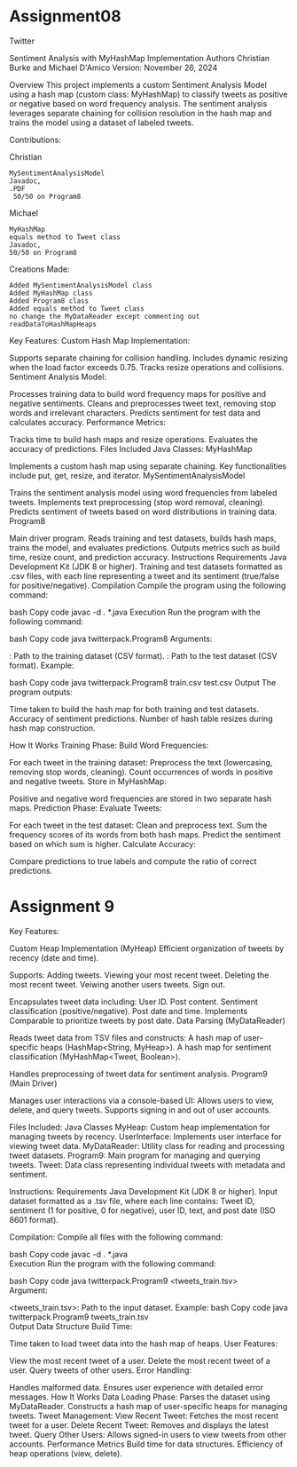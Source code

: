# Assignment08
Twitter

Sentiment Analysis with MyHashMap Implementation
Authors
Christian Burke and Michael D'Amico
Version: November 26, 2024

Overview
This project implements a custom Sentiment Analysis Model using a hash map (custom class: MyHashMap) to classify tweets as positive or negative based on word frequency analysis. The sentiment analysis leverages separate chaining for collision resolution in the hash map and trains the model using a dataset of labeled tweets.

Contributions:

Christian

  	MySentimentAnalysisModel
  	Javadoc,
	.PDF
     50/50 on Program8

  
Michael
	
 	MyHashMap
    equals method to Tweet class
 	Javadoc,
    50/50 on Program8
	


  
  Creations Made:
  
 	Added MySentimentAnalysisModel class
 	Added MyHashMap class
 	Added Program8 class
	Added equals method to Tweet class
    no change the MyDataReader except commenting out readDataToHashMapHeaps



Key Features:
Custom Hash Map Implementation:

Supports separate chaining for collision handling.
Includes dynamic resizing when the load factor exceeds 0.75.
Tracks resize operations and collisions.
Sentiment Analysis Model:

Processes training data to build word frequency maps for positive and negative sentiments.
Cleans and preprocesses tweet text, removing stop words and irrelevant characters.
Predicts sentiment for test data and calculates accuracy.
Performance Metrics:

Tracks time to build hash maps and resize operations.
Evaluates the accuracy of predictions.
Files Included
Java Classes:
MyHashMap

Implements a custom hash map using separate chaining.
Key functionalities include put, get, resize, and iterator.
MySentimentAnalysisModel

Trains the sentiment analysis model using word frequencies from labeled tweets.
Implements text preprocessing (stop word removal, cleaning).
Predicts sentiment of tweets based on word distributions in training data.
Program8

Main driver program.
Reads training and test datasets, builds hash maps, trains the model, and evaluates predictions.
Outputs metrics such as build time, resize count, and prediction accuracy.
Instructions
Requirements
Java Development Kit (JDK 8 or higher).
Training and test datasets formatted as .csv files, with each line representing a tweet and its sentiment (true/false for positive/negative).
Compilation
Compile the program using the following command:

bash
Copy code
javac -d . *.java
Execution
Run the program with the following command:

bash
Copy code
java twitterpack.Program8 <trainFile> <testFile>
Arguments:

<trainFile>: Path to the training dataset (CSV format).
<testFile>: Path to the test dataset (CSV format).
Example:

bash
Copy code
java twitterpack.Program8 train.csv test.csv
Output
The program outputs:

Time taken to build the hash map for both training and test datasets.
Accuracy of sentiment predictions.
Number of hash table resizes during hash map construction.

How It Works
Training Phase:
Build Word Frequencies:

For each tweet in the training dataset:
Preprocess the text (lowercasing, removing stop words, cleaning).
Count occurrences of words in positive and negative tweets.
Store in MyHashMap:

Positive and negative word frequencies are stored in two separate hash maps.
Prediction Phase:
Evaluate Tweets:

For each tweet in the test dataset:
Clean and preprocess text.
Sum the frequency scores of its words from both hash maps.
Predict the sentiment based on which sum is higher.
Calculate Accuracy:

Compare predictions to true labels and compute the ratio of correct predictions.















# Assignment 9

Key Features:

Custom Heap Implementation (MyHeap)
Efficient organization of tweets by recency (date and time).

Supports:
Adding tweets.
Viewing your most recent tweet.
Deleting the most recent tweet.
Veiwing another users tweets.
Sign out.

Encapsulates tweet data including:
User ID.
Post content.
Sentiment classification (positive/negative).
Post date and time.
Implements Comparable to prioritize tweets by post date.
Data Parsing (MyDataReader)

Reads tweet data from TSV files and constructs:
A hash map of user-specific heaps (HashMap<String, MyHeap<Tweet>>).
A hash map for sentiment classification (MyHashMap<Tweet, Boolean>).

Handles preprocessing of tweet data for sentiment analysis.
Program9 (Main Driver)

Manages user interactions via a console-based UI:
Allows users to view, delete, and query tweets.
Supports signing in and out of user accounts.

Files Included:
Java Classes
MyHeap: Custom heap implementation for managing tweets by recency.
UserInterface: Implements user interface for viewing tweet data.
MyDataReader: Utility class for reading and processing tweet datasets.
Program9: Main program for managing and querying tweets.
Tweet: Data class representing individual tweets with metadata and sentiment.

Instructions:
Requirements
Java Development Kit (JDK 8 or higher).
Input dataset formatted as a .tsv file, where each line contains:
Tweet ID, sentiment (1 for positive, 0 for negative), user ID, text, and post date (ISO 8601 format).

Compilation:
Compile all files with the following command:

bash
Copy code
javac -d . *.java  
Execution
Run the program with the following command:

bash
Copy code
java twitterpack.Program9 <tweets_train.tsv>  
Argument:

<tweets_train.tsv>: Path to the input dataset.
Example:
bash
Copy code
java twitterpack.Program9 tweets_train.tsv  
Output
Data Structure Build Time:

Time taken to load tweet data into the hash map of heaps.
User Features:

View the most recent tweet of a user.
Delete the most recent tweet of a user.
Query tweets of other users.
Error Handling:

Handles malformed data.
Ensures user experience with detailed error messages.
How It Works
Data Loading Phase:
Parses the dataset using MyDataReader.
Constructs a hash map of user-specific heaps for managing tweets.
Tweet Management:
View Recent Tweet: Fetches the most recent tweet for a user.
Delete Recent Tweet: Removes and displays the latest tweet.
Query Other Users: Allows signed-in users to view tweets from other accounts.
Performance Metrics
Build time for data structures.
Efficiency of heap operations (view, delete).
